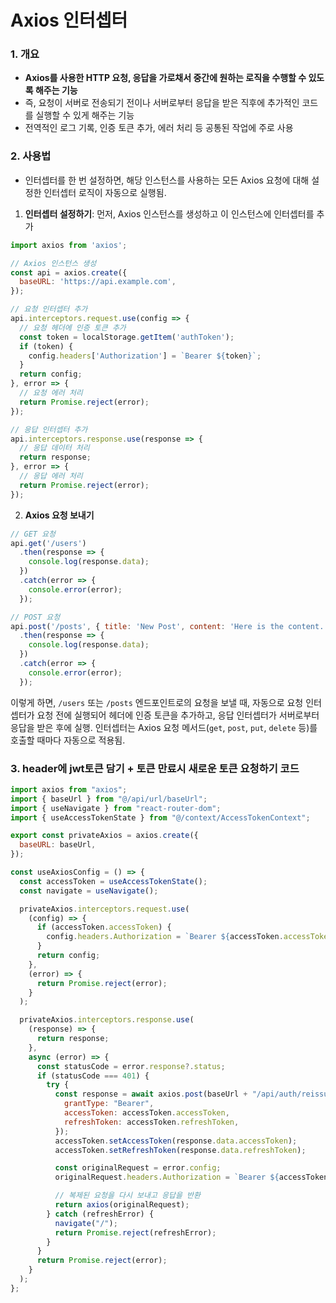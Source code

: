 # Axios 인터셉터

### 1. 개요

- **Axios를 사용한 HTTP 요청, 응답을 가로채서 중간에 원하는 로직을 수행할 수 있도록 해주는 기능**
- 즉, 요청이 서버로 전송되기 전이나 서버로부터 응답을 받은 직후에 추가적인 코드를 실행할 수 있게 해주는 기능
- 전역적인 로그 기록, 인증 토큰 추가, 에러 처리 등 공통된 작업에 주로 사용

### 2. 사용법

- 인터셉터를 한 번 설정하면, 해당 인스턴스를 사용하는 모든 Axios 요청에 대해 설정한 인터셉터 로직이 자동으로 실행됨.

1. **인터셉터 설정하기**: 먼저, Axios 인스턴스를 생성하고 이 인스턴스에 인터셉터를 추가

```javascript
import axios from 'axios';

// Axios 인스턴스 생성
const api = axios.create({
  baseURL: 'https://api.example.com',
});

// 요청 인터셉터 추가
api.interceptors.request.use(config => {
  // 요청 헤더에 인증 토큰 추가
  const token = localStorage.getItem('authToken');
  if (token) {
    config.headers['Authorization'] = `Bearer ${token}`;
  }
  return config;
}, error => {
  // 요청 에러 처리
  return Promise.reject(error);
});

// 응답 인터셉터 추가
api.interceptors.response.use(response => {
  // 응답 데이터 처리
  return response;
}, error => {
  // 응답 에러 처리
  return Promise.reject(error);
});
```

2. **Axios 요청 보내기**

```javascript
// GET 요청
api.get('/users')
  .then(response => {
    console.log(response.data);
  })
  .catch(error => {
    console.error(error);
  });

// POST 요청
api.post('/posts', { title: 'New Post', content: 'Here is the content.' })
  .then(response => {
    console.log(response.data);
  })
  .catch(error => {
    console.error(error);
  });
```

이렇게 하면, `/users` 또는 `/posts` 엔드포인트로의 요청을 보낼 때, 자동으로 요청 인터셉터가 요청 전에 실행되어 헤더에 인증 토큰을 추가하고, 응답 인터셉터가 서버로부터 응답을 받은 후에 실행. 인터셉터는 Axios 요청 메서드(`get`, `post`, `put`, `delete` 등)를 호출할 때마다 자동으로 적용됨.



### 3. header에 jwt토큰 담기 + 토큰 만료시 새로운 토큰 요청하기 코드

```jsx
import axios from "axios";
import { baseUrl } from "@/api/url/baseUrl";
import { useNavigate } from "react-router-dom";
import { useAccessTokenState } from "@/context/AccessTokenContext";

export const privateAxios = axios.create({
  baseURL: baseUrl,
});

const useAxiosConfig = () => {
  const accessToken = useAccessTokenState();
  const navigate = useNavigate();

  privateAxios.interceptors.request.use(
    (config) => {
      if (accessToken.accessToken) {
        config.headers.Authorization = `Bearer ${accessToken.accessToken}`;
      }
      return config;
    },
    (error) => {
      return Promise.reject(error);
    }
  );

  privateAxios.interceptors.response.use(
    (response) => {
      return response;
    },
    async (error) => {
      const statusCode = error.response?.status;
      if (statusCode === 401) {
        try {
          const response = await axios.post(baseUrl + "/api/auth/reissue", {
            grantType: "Bearer",
            accessToken: accessToken.accessToken,
            refreshToken: accessToken.refreshToken,
          });
          accessToken.setAccessToken(response.data.accessToken);
          accessToken.setRefreshToken(response.data.refreshToken);

          const originalRequest = error.config;
          originalRequest.headers.Authorization = `Bearer ${accessToken.accessToken}`;

          // 복제된 요청을 다시 보내고 응답을 반환
          return axios(originalRequest);
        } catch (refreshError) {
          navigate("/");
          return Promise.reject(refreshError);
        }
      }
      return Promise.reject(error);
    }
  );
};
```

